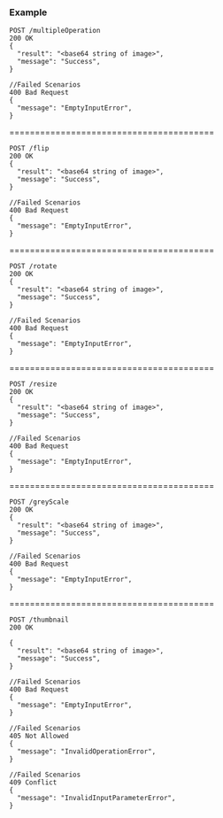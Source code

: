 ### Example

```
POST /multipleOperation
200 OK
{
  "result": "<base64 string of image>",
  "message": "Success",
}

//Failed Scenarios
400 Bad Request
{
  "message": "EmptyInputError",
}
```

========================================
```
POST /flip
200 OK
{
  "result": "<base64 string of image>",
  "message": "Success",
}

//Failed Scenarios
400 Bad Request
{
  "message": "EmptyInputError",
}
```

========================================
```
POST /rotate
200 OK
{
  "result": "<base64 string of image>",
  "message": "Success",
}

//Failed Scenarios
400 Bad Request
{
  "message": "EmptyInputError",
}
```

========================================
```
POST /resize
200 OK
{
  "result": "<base64 string of image>",
  "message": "Success",
}

//Failed Scenarios
400 Bad Request
{
  "message": "EmptyInputError",
}
```

========================================
```
POST /greyScale
200 OK
{
  "result": "<base64 string of image>",
  "message": "Success",
}

//Failed Scenarios
400 Bad Request
{
  "message": "EmptyInputError",
}
```

========================================
```
POST /thumbnail
200 OK

{
  "result": "<base64 string of image>",
  "message": "Success",
}

//Failed Scenarios
400 Bad Request
{
  "message": "EmptyInputError",
}

//Failed Scenarios
405 Not Allowed
{
  "message": "InvalidOperationError",
}

//Failed Scenarios
409 Conflict
{
  "message": "InvalidInputParameterError",
}

```
